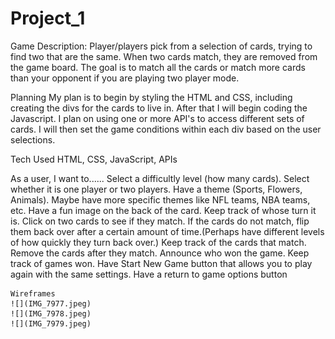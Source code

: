 # Project_1
Game Description:
    Player/players pick from a selection of cards, trying to find two that are the same. When two cards match, they are removed from the game board. The goal is to match all the cards or match more cards than your opponent if you are playing two player mode. 

Planning
    My plan is to begin by styling the HTML and CSS, including creating the divs for the cards to live in. After that I will begin coding the Javascript. I plan on using one or more API's to access different sets of cards. I will then set the game conditions within each div based on the user selections.

Tech Used
    HTML, CSS, JavaScript, APIs

As a user, I want to......
    Select a difficultly level (how many cards).
    Select whether it is one player or two players.
    Have a theme (Sports, Flowers, Animals). Maybe have more specific themes like NFL teams, NBA teams, etc. 
    Have a fun image on the back of the card.
    Keep track of whose turn it is.
    Click on two cards to see if they match.
    If the cards do not match, flip them back over after a certain amount of time.(Perhaps have different levels of how quickly they turn back over.)
    Keep track of the cards that match.
    Remove the cards after they match.
    Announce who won the game.
    Keep track of games won.
    Have Start New Game button that allows you to play again with the same settings.
    Have a return to game options button

    Wireframes
    ![](IMG_7977.jpeg)
    ![](IMG_7978.jpeg)
    ![](IMG_7979.jpeg)